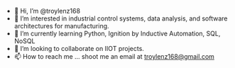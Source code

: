 - 👋 Hi, I’m @troylenz168
- 👀 I’m interested in industrial control systems, data analysis, and software architectures for manufacturing.
- 🌱 I’m currently learning Python, Ignition by Inductive Automation, SQL, NoSQL
- 💞️ I’m looking to collaborate on IIOT projects.
- 📫 How to reach me ... shoot me an email at troylenz168@gmail.com

<!---
troylenz168/troylenz168 is a ✨ special ✨ repository because its `README.md` (this file) appears on your GitHub profile.
You can click the Preview link to take a look at your changes.
--->
